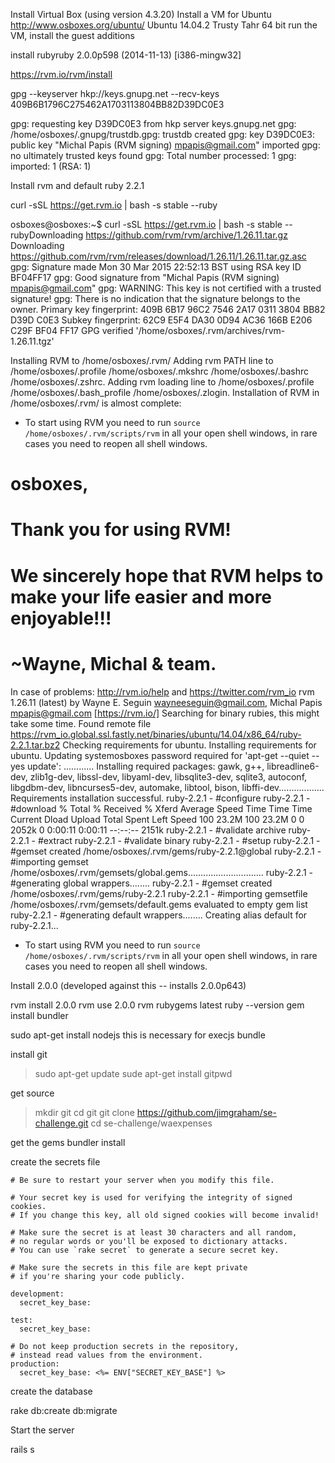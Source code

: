 Install Virtual Box (using version 4.3.20)
Install a VM for Ubuntu http://www.osboxes.org/ubuntu/ Ubuntu 14.04.2 Trusty Tahr 64 bit
run the VM, install the guest additions

install rubyruby 2.0.0p598 (2014-11-13) [i386-mingw32]

https://rvm.io/rvm/install

gpg --keyserver hkp://keys.gnupg.net --recv-keys 409B6B1796C275462A1703113804BB82D39DC0E3

gpg: requesting key D39DC0E3 from hkp server keys.gnupg.net
gpg: /home/osboxes/.gnupg/trustdb.gpg: trustdb created
gpg: key D39DC0E3: public key "Michal Papis (RVM signing) <mpapis@gmail.com>" imported
gpg: no ultimately trusted keys found
gpg: Total number processed: 1
gpg:               imported: 1  (RSA: 1)


Install rvm and default ruby 2.2.1

curl -sSL https://get.rvm.io | bash -s stable --ruby

osboxes@osboxes:~$ curl -sSL https://get.rvm.io | bash -s stable --rubyDownloading https://github.com/rvm/rvm/archive/1.26.11.tar.gz
Downloading https://github.com/rvm/rvm/releases/download/1.26.11/1.26.11.tar.gz.asc
gpg: Signature made Mon 30 Mar 2015 22:52:13 BST using RSA key ID BF04FF17
gpg: Good signature from "Michal Papis (RVM signing) <mpapis@gmail.com>"
gpg: WARNING: This key is not certified with a trusted signature!
gpg:          There is no indication that the signature belongs to the owner.
Primary key fingerprint: 409B 6B17 96C2 7546 2A17  0311 3804 BB82 D39D C0E3
     Subkey fingerprint: 62C9 E5F4 DA30 0D94 AC36  166B E206 C29F BF04 FF17
GPG verified '/home/osboxes/.rvm/archives/rvm-1.26.11.tgz'

Installing RVM to /home/osboxes/.rvm/
    Adding rvm PATH line to /home/osboxes/.profile /home/osboxes/.mkshrc /home/osboxes/.bashrc /home/osboxes/.zshrc.
    Adding rvm loading line to /home/osboxes/.profile /home/osboxes/.bash_profile /home/osboxes/.zlogin.
Installation of RVM in /home/osboxes/.rvm/ is almost complete:

  * To start using RVM you need to run `source /home/osboxes/.rvm/scripts/rvm`
    in all your open shell windows, in rare cases you need to reopen all shell windows.

# osboxes,
#
#   Thank you for using RVM!
#   We sincerely hope that RVM helps to make your life easier and more enjoyable!!!
#
# ~Wayne, Michal & team.

In case of problems: http://rvm.io/help and https://twitter.com/rvm_io
rvm 1.26.11 (latest) by Wayne E. Seguin <wayneeseguin@gmail.com>, Michal Papis <mpapis@gmail.com> [https://rvm.io/]
Searching for binary rubies, this might take some time.
Found remote file https://rvm_io.global.ssl.fastly.net/binaries/ubuntu/14.04/x86_64/ruby-2.2.1.tar.bz2
Checking requirements for ubuntu.
Installing requirements for ubuntu.
Updating systemosboxes password required for 'apt-get --quiet --yes update': 
............
Installing required packages: gawk, g++, libreadline6-dev, zlib1g-dev, libssl-dev, libyaml-dev, libsqlite3-dev, sqlite3, autoconf, libgdbm-dev, libncurses5-dev, automake, libtool, bison, libffi-dev..................
Requirements installation successful.
ruby-2.2.1 - #configure
ruby-2.2.1 - #download
  % Total    % Received % Xferd  Average Speed   Time    Time     Time  Current
                                 Dload  Upload   Total   Spent    Left  Speed
100 23.2M  100 23.2M    0     0  2052k      0  0:00:11  0:00:11 --:--:-- 2151k
ruby-2.2.1 - #validate archive
ruby-2.2.1 - #extract
ruby-2.2.1 - #validate binary
ruby-2.2.1 - #setup
ruby-2.2.1 - #gemset created /home/osboxes/.rvm/gems/ruby-2.2.1@global
ruby-2.2.1 - #importing gemset /home/osboxes/.rvm/gemsets/global.gems..............................
ruby-2.2.1 - #generating global wrappers........
ruby-2.2.1 - #gemset created /home/osboxes/.rvm/gems/ruby-2.2.1
ruby-2.2.1 - #importing gemsetfile /home/osboxes/.rvm/gemsets/default.gems evaluated to empty gem list
ruby-2.2.1 - #generating default wrappers........
Creating alias default for ruby-2.2.1...

  * To start using RVM you need to run `source /home/osboxes/.rvm/scripts/rvm`
    in all your open shell windows, in rare cases you need to reopen all shell windows.


Install 2.0.0 (developed against this -- installs 2.0.0p643)

rvm install 2.0.0
rvm use 2.0.0
rvm rubygems latest
ruby --version
gem install bundler

sudo apt-get install nodejs
this is necessary for execjs bundle


install git
> sudo apt-get update
> sude apt-get install gitpwd

get source

 > mkdir git
 > cd git
 > git clone https://github.com/jimgraham/se-challenge.git
 > cd se-challenge/waexpenses

get the gems
bundler install

create the secrets file

```
# Be sure to restart your server when you modify this file.

# Your secret key is used for verifying the integrity of signed cookies.
# If you change this key, all old signed cookies will become invalid!

# Make sure the secret is at least 30 characters and all random,
# no regular words or you'll be exposed to dictionary attacks.
# You can use `rake secret` to generate a secure secret key.

# Make sure the secrets in this file are kept private
# if you're sharing your code publicly.

development:
  secret_key_base: 

test:
  secret_key_base: 

# Do not keep production secrets in the repository,
# instead read values from the environment.
production:
  secret_key_base: <%= ENV["SECRET_KEY_BASE"] %>

```

create the database

 rake db:create db:migrate

Start the server

rails s

 
